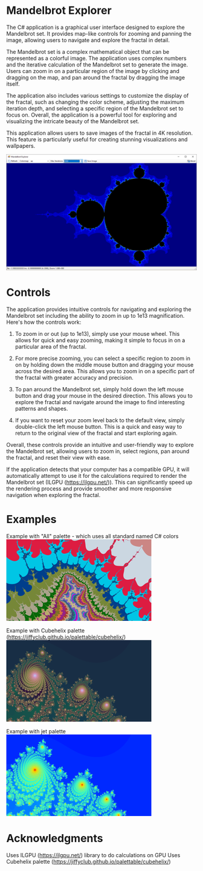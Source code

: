 ﻿# Mandelbrot Explorer
The C# application is a graphical user interface designed to explore the Mandelbrot set. It provides map-like controls for zooming and panning the image, allowing users to navigate and explore the fractal in detail.

The Mandelbrot set is a complex mathematical object that can be represented as a colorful image. The application uses complex numbers and the iterative calculation of the Mandelbrot set to generate the image. Users can zoom in on a particular region of the image by clicking and dragging on the map, and pan around the fractal by dragging the image itself.

The application also includes various settings to customize the display of the fractal, such as changing the color scheme, adjusting the maximum iteration depth, and selecting a specific region of the Mandelbrot set to focus on. Overall, the application is a powerful tool for exploring and visualizing the intricate beauty of the Mandelbrot set.

This application allows users to save images of the fractal in 4K resolution. This feature is particularly useful for creating stunning visualizations and wallpapers.

![screenshot](https://github.com/ratesquant/ACQ.Games/blob/714c418325eaf1144f2c19904450b3cbb579bbc1/ACQ.MandelbrotExpoler/images/Screenshot.png?raw=true)

# Controls 
The application provides intuitive controls for navigating and exploring the Mandelbrot set including the ability to zoom in up to 1e13 magnification. Here's how the controls work:

1. To zoom in or out (up to 1e13), simply use your mouse wheel. This allows for quick and easy zooming, making it simple to focus in on a particular area of the fractal.

2. For more precise zooming, you can select a specific region to zoom in on by holding down the middle mouse button and dragging your mouse across the desired area. This allows you to zoom in on a specific part of the fractal with greater accuracy and precision.

3. To pan around the Mandelbrot set, simply hold down the left mouse button and drag your mouse in the desired direction. This allows you to explore the fractal and navigate around the image to find interesting patterns and shapes.

4. If you want to reset your zoom level back to the default view, simply double-click the left mouse button. This is a quick and easy way to return to the original view of the fractal and start exploring again.

Overall, these controls provide an intuitive and user-friendly way to explore the Mandelbrot set, allowing users to zoom in, select regions, pan around the fractal, and reset their view with ease.

If the application detects that your computer has a compatible GPU, it will automatically attempt to use it for the calculations required to render the Mandelbrot set (ILGPU (https://ilgpu.net/)). This can significantly speed up the rendering process and provide smoother and more responsive navigation when exploring the fractal.

# Examples 
Example with "All" palette - which uses all standard named C# colors
![screenshot2](https://github.com/ratesquant/ACQ.Games/blob/3263a27f1a3c46fe689ecd3ae85b8250f7cba984/ACQ.MandelbrotExpoler/images/m_all.png?raw=true)

Example with Cubehelix palette (https://jiffyclub.github.io/palettable/cubehelix/)
![screenshot3](https://github.com/ratesquant/ACQ.Games/blob/3263a27f1a3c46fe689ecd3ae85b8250f7cba984/ACQ.MandelbrotExpoler/images/m_cubehelix.png?raw=true)

Example with jet palette
![screenshot3](https://github.com/ratesquant/ACQ.Games/blob/3263a27f1a3c46fe689ecd3ae85b8250f7cba984/ACQ.MandelbrotExpoler/images/m_jet.png?raw=true)


# Acknowledgments 
Uses ILGPU (https://ilgpu.net/) library to do calculations on GPU
Uses Cubehelix palette (https://jiffyclub.github.io/palettable/cubehelix/)


